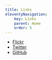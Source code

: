 ```yaml
---
title: Links
eleventyNavigation:
    key: Links
    parent: Home
    order: 5
---
```

- [Flickr](https://www.flickr.com/photos/jcusnxj/)
- [Twitter](https://x.com/jcusnxj)
- [GitHub](https://github.com/jcusnxjnet)


